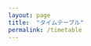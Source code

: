 ```yaml
---
layout: page
title:  "タイムテーブル"
permalink: /timetable
---
```


<!-- <img src="/img/timetable.png"> -->
